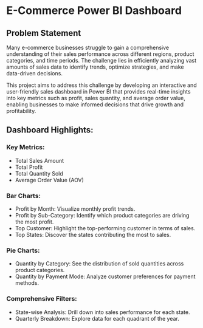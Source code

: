 # E-Commerce Power BI Dashboard

## Problem Statement

Many e-commerce businesses struggle to gain a comprehensive understanding of their sales performance across different regions, product categories, and time periods. The challenge lies in efficiently analyzing vast amounts of sales data to identify trends, optimize strategies, and make data-driven decisions. 

This project aims to address this challenge by developing an interactive and user-friendly sales dashboard in Power BI that provides real-time insights into key metrics such as profit, sales quantity, and average order value, enabling businesses to make informed decisions that drive growth and profitability.

## Dashboard Highlights:

### Key Metrics:
- Total Sales Amount
- Total Profit
- Total Quantity Sold
- Average Order Value (AOV)

### Bar Charts:
- Profit by Month: Visualize monthly profit trends.
- Profit by Sub-Category: Identify which product categories are driving the most profit.
- Top Customer: Highlight the top-performing customer in terms of sales.
- Top States: Discover the states contributing the most to sales.

### Pie Charts:
- Quantity by Category: See the distribution of sold quantities across product categories.
- Quantity by Payment Mode: Analyze customer preferences for payment methods.

### Comprehensive Filters:
- State-wise Analysis: Drill down into sales performance for each state.
- Quarterly Breakdown: Explore data for each quadrant of the year.



